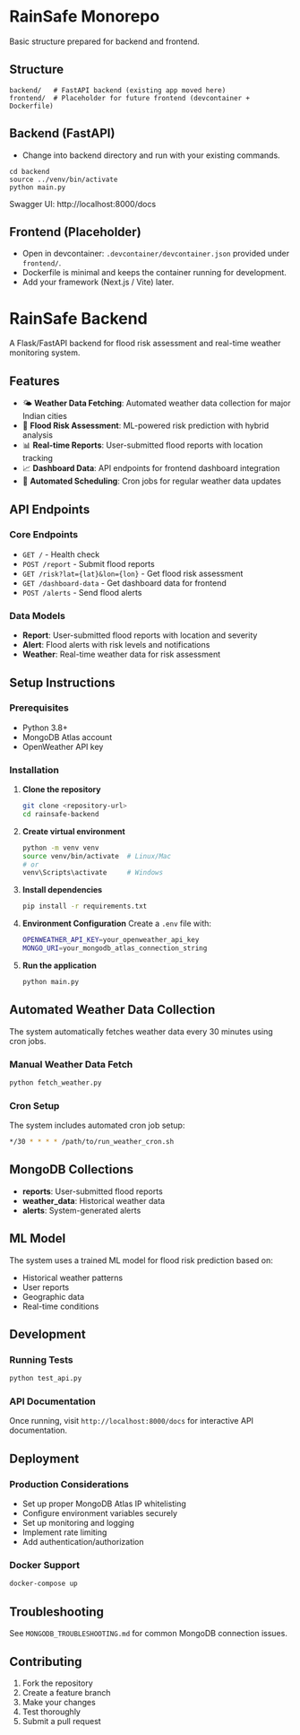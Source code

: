 # RainSafe Monorepo

Basic structure prepared for backend and frontend.

## Structure

```
backend/   # FastAPI backend (existing app moved here)
frontend/  # Placeholder for future frontend (devcontainer + Dockerfile)
```

## Backend (FastAPI)

- Change into backend directory and run with your existing commands.

```
cd backend
source ../venv/bin/activate
python main.py
```

Swagger UI: http://localhost:8000/docs

## Frontend (Placeholder)

- Open in devcontainer: `.devcontainer/devcontainer.json` provided under `frontend/`.
- Dockerfile is minimal and keeps the container running for development.
- Add your framework (Next.js / Vite) later.

# RainSafe Backend

A Flask/FastAPI backend for flood risk assessment and real-time weather monitoring system.

## Features

- 🌤️ **Weather Data Fetching**: Automated weather data collection for major Indian cities
- 🚨 **Flood Risk Assessment**: ML-powered risk prediction with hybrid analysis
- 📊 **Real-time Reports**: User-submitted flood reports with location tracking
- 📈 **Dashboard Data**: API endpoints for frontend dashboard integration
- 🔄 **Automated Scheduling**: Cron jobs for regular weather data updates

## API Endpoints

### Core Endpoints
- `GET /` - Health check
- `POST /report` - Submit flood reports
- `GET /risk?lat={lat}&lon={lon}` - Get flood risk assessment
- `GET /dashboard-data` - Get dashboard data for frontend
- `POST /alerts` - Send flood alerts

### Data Models
- **Report**: User-submitted flood reports with location and severity
- **Alert**: Flood alerts with risk levels and notifications
- **Weather**: Real-time weather data for risk assessment

## Setup Instructions

### Prerequisites
- Python 3.8+
- MongoDB Atlas account
- OpenWeather API key

### Installation

1. **Clone the repository**
   ```bash
   git clone <repository-url>
   cd rainsafe-backend
   ```

2. **Create virtual environment**
   ```bash
   python -m venv venv
   source venv/bin/activate  # Linux/Mac
   # or
   venv\Scripts\activate     # Windows
   ```

3. **Install dependencies**
   ```bash
   pip install -r requirements.txt
   ```

4. **Environment Configuration**
   Create a `.env` file with:
   ```bash
   OPENWEATHER_API_KEY=your_openweather_api_key
   MONGO_URI=your_mongodb_atlas_connection_string
   ```

5. **Run the application**
   ```bash
   python main.py
   ```

## Automated Weather Data Collection

The system automatically fetches weather data every 30 minutes using cron jobs.

### Manual Weather Data Fetch
```bash
python fetch_weather.py
```

### Cron Setup
The system includes automated cron job setup:
```bash
*/30 * * * * /path/to/run_weather_cron.sh
```

## MongoDB Collections

- **reports**: User-submitted flood reports
- **weather_data**: Historical weather data
- **alerts**: System-generated alerts

## ML Model

The system uses a trained ML model for flood risk prediction based on:
- Historical weather patterns
- User reports
- Geographic data
- Real-time conditions

## Development

### Running Tests
```bash
python test_api.py
```

### API Documentation
Once running, visit `http://localhost:8000/docs` for interactive API documentation.

## Deployment

### Production Considerations
- Set up proper MongoDB Atlas IP whitelisting
- Configure environment variables securely
- Set up monitoring and logging
- Implement rate limiting
- Add authentication/authorization

### Docker Support
```bash
docker-compose up
```

## Troubleshooting

See `MONGODB_TROUBLESHOOTING.md` for common MongoDB connection issues.

## Contributing

1. Fork the repository
2. Create a feature branch
3. Make your changes
4. Test thoroughly
5. Submit a pull request


